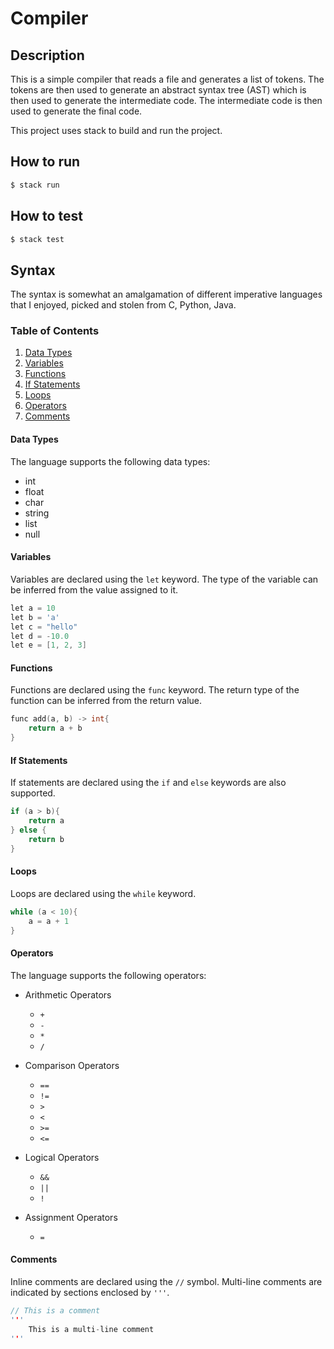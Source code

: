 # Compiler

## Description

This is a simple compiler that reads a file and generates a list of tokens. The tokens are then used to generate an abstract syntax tree (AST) which is then used to generate the intermediate code. The intermediate code is then used to generate the final code.

This project uses stack to build and run the project.

## How to run

```bash
$ stack run
```

## How to test

```bash
$ stack test
```

## Syntax

The syntax is somewhat an amalgamation of different imperative languages that I enjoyed, picked and stolen from C, Python, Java.

### Table of Contents
1. [Data Types](#data-types)
1. [Variables](#variables)
1. [Functions](#functions)
1. [If Statements](#if-statements)
1. [Loops](#loops)
1. [Operators](#operators)
1. [Comments](#comments)

#### Data Types
The language supports the following data types:
- int
- float
- char
- string
- list
- null

#### Variables
Variables are declared using the `let` keyword. The type of the variable can be inferred from the value assigned to it.

```c
let a = 10
let b = 'a'
let c = "hello"
let d = -10.0
let e = [1, 2, 3]
```

#### Functions
Functions are declared using the `func` keyword. The return type of the function can be inferred from the return value.

```c
func add(a, b) -> int{
    return a + b
}
```

#### If Statements
If statements are declared using the `if` and `else` keywords are also supported.

```c
if (a > b){
    return a
} else {
    return b
}
```

#### Loops
Loops are declared using the `while` keyword.

```c
while (a < 10){
    a = a + 1
}
```

#### Operators
The language supports the following operators:

- Arithmetic Operators
    - `+`
    - `-`
    - `*`
    - `/`

- Comparison Operators
    - `==`
    - `!=`
    - `>`
    - `<`
    - `>=`
    - `<=`

- Logical Operators
    - `&&`
    - `||`
    - `!`

- Assignment Operators
    - `=`

#### Comments
Inline comments are declared using the `//` symbol. Multi-line comments are indicated by sections enclosed by `'''`.

```c
// This is a comment
'''
    This is a multi-line comment
'''
```

